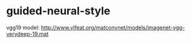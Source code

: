 # guided-neural-style

vgg19 model: http://www.vlfeat.org/matconvnet/models/imagenet-vgg-verydeep-19.mat
